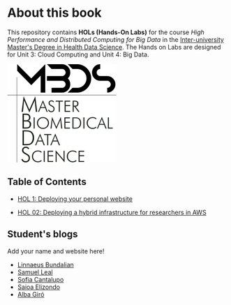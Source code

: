 # About this book

This repository contains **HOLs (Hands-On Labs)** for the course *High Performance and Distributed Computing for Big Data* in the [Inter-university Master's Degree in Health Data Science](https://www.urv.cat/en/studies/master/courses/health-data-science/). The Hands on Labs are designed for Unit 3: Cloud Computing and Unit 4: Big Data.

![Course logo](./figs/logo.png)

## Table of Contents

- [HOL 1: Deploying your personal website](hol1.md)

- [HOL 02: Deploying a hybrid infrastructure for researchers in AWS](hol2.md)

## Student's blogs
Add your name and website here!

- [Linnaeus Bundalian](https://lbundalian.github.io/blog/)
- [Samuel Leal](https://samuleal.github.io/)
- [Sofia Cantalupo](https://sofiacantalupourv.github.io/)
- [Saioa Elizondo](https://sseliu.github.io/)
- [Alba Giró](https://albagiro.github.io/AlbaGiroo.github.io/)
